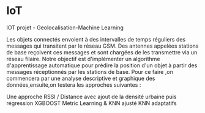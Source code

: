 # IoT
IOT projet - Geolocalisation-Machine Learning


Les objets connectés envoient à des intervalles de temps réguliers des messages qui transitent par le réseau GSM. Des antennes appelées stations de base reçoivent ces messages et sont chargées de les transmettre via un réseau filaire. Notre objectif est d'implémenter un algorithme d'apprentissage automatique pour prédire la position d'un objet à partir des messages réceptionnés par les stations de base. Pour ce faire ,on commencera par une analyse descriptive et graphique des données,ensuite,on testera les approches suivantes :

Une approche RSSI / Distance avec ajout de la densité urbaine puis régression XGBOOST
Metric Learning & KNN ajusté
KNN adaptatifs

